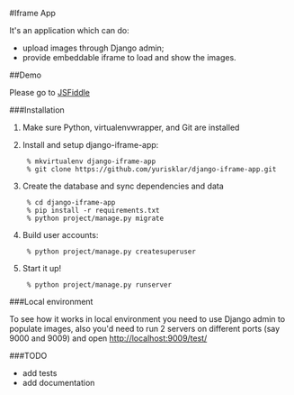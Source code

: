 #Iframe App

It's an application which can do:

  * upload images through Django admin;
  * provide embeddable iframe to load and show the images.

##Demo

Please go to [JSFiddle](http://jsfiddle.net/y1Lnm370/62/)


###Installation

1. Make sure Python, virtualenvwrapper, and Git are installed

2. Install and setup django-iframe-app:

        % mkvirtualenv django-iframe-app
        % git clone https://github.com/yurisklar/django-iframe-app.git

3. Create the database and sync dependencies and data

        % cd django-iframe-app
        % pip install -r requirements.txt
        % python project/manage.py migrate

4. Build user accounts:

        % python project/manage.py createsuperuser

9. Start it up!

        % python project/manage.py runserver

###Local environment

To see how it works in local environment you need to use Django admin to populate images, also you'd need to run 2 servers on different ports (say 9000 and 9009) and open [http://localhost:9009/test/](http://localhost:9009/test/)

###TODO

  * add tests
  * add documentation
